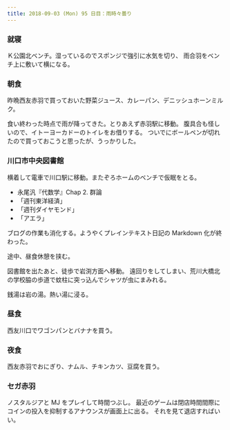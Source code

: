 ```yaml
---
title: 2018-09-03 (Mon) 95 日目：雨時々曇り
---
```


### 就寝

Ｋ公園北ベンチ。湿っているのでスポンジで強引に水気を切り、
雨合羽をベンチ上に敷いて横になる。

### 朝食

昨晩西友赤羽で買っておいた野菜ジュース、カレーパン、デニッシュホーンミルク。

食い終わった時点で雨が降ってきた。とりあえず赤羽駅に移動。
腹具合も怪しいので、イトーヨーカドーのトイレをお借りする。
ついでにボールペンが切れたので買っておこうと思ったが、うっかりした。

### 川口市中央図書館

横着して電車で川口駅に移動。またぞろホームのベンチで仮眠をとる。

* 永尾汎『代数学』Chap 2. 群論
* 「週刊東洋経済」
* 「週刊ダイヤモンド」
* 「アエラ」

ブログの作業も消化する。ようやくプレインテキスト日記の Markdown 化が終わった。

途中、昼食休憩を挟む。

図書館を出たあと、徒歩で岩渕方面へ移動。
遠回りをしてしまい、荒川大橋北の学校脇の歩道で蚊柱に突っ込んでシャツが虫にまみれる。

銭湯は岩の湯。熱い湯に浸る。

### 昼食

西友川口でワゴンパンとバナナを買う。

### 夜食

西友赤羽でおにぎり、ナムル、チキンカツ、豆腐を買う。

### セガ赤羽

ノスタルジアと MJ をプレイして時間つぶし。
最近のゲームは閉店時間間際にコインの投入を抑制するアナウンスが画面上に出る。
それを見て退店すればいい。

